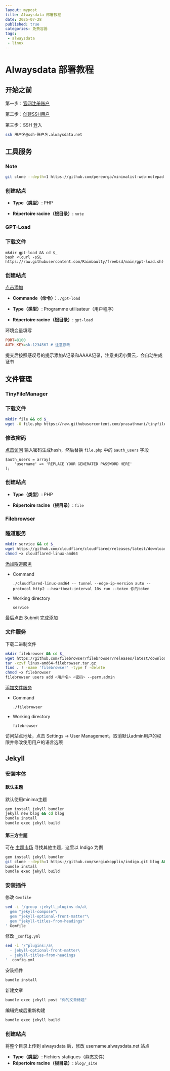 ```yaml
---
layout: mypost
title: Alwaysdata 部署教程
date: 2025-07-28
published: true
categories: 免费容器
tags: 
 - alwaysdata
 - linux
---
```


# Alwaysdata 部署教程

## 开始之前

第一步：[官网注册账户](https://www.alwaysdata.com/en/register/)

第二步：[创建SSH用户](https://admin.alwaysdata.com/ssh/add/)

第三步：SSH 登入

```bash
ssh 用户名@ssh-账户名.alwaysdata.net
```

## 工具服务

### Note

```bash
git clone --depth=1 https://github.com/pereorga/minimalist-web-notepad.git note
```

### 创建站点

- **Type（类型）**: PHP

- **Répertoire racine（根目录）**: `note`

### GPT-Load

### 下载文件

```
mkdir gpt-load && cd $_
bash <(curl -sSL https://raw.githubusercontent.com/Raimbaulty/freebsd/main/gpt-load.sh)
```
### 创建站点

[点击添加](https://admin.alwaysdata.com/site/add/) 

- **Commande（命令）**：`./gpt-load`

- **Type（类型）**: Programme utilisateur（用户程序）
- **Répertoire racine（根目录）**: `gpt-load`

环境变量填写

```ini
PORT=8100
AUTH_KEY=sk-1234567 # 注意修改
```

提交后按照感叹号的提示添加A记录和AAAA记录，注意关闭小黄云，会自动生成证书

## 文件管理

### TinyFileManager

### 下载文件

```bash
mkdir file && cd $_
wget -O file.php https://raw.githubusercontent.com/prasathmani/tinyfilemanager/master/tinyfilemanager.php
```

### 修改密码

[点击访问](https://tinyfilemanager.github.io/docs/pwd.html) 输入密码生成hash，然后替换 `file.php` 中的 `$auth_users` 字段

```
$auth_users = array(
    'username' => 'REPLACE YOUR GENERATED PASSWORD HERE'
);
```

### 创建站点

- **Type（类型）**: PHP

- **Répertoire racine（根目录）**: `file`



### Filebrowser

### 隧道服务

```bash
mkdir service && cd $_
wget https://github.com/cloudflare/cloudflared/releases/latest/download/cloudflared-linux-amd64
chmod +x cloudflared-linux-amd64
```

[添加隧道服务](https://admin.alwaysdata.com/service/)

- Command

  `./cloudflared-linux-amd64 -- tunnel --edge-ip-version auto --protocol http2 --heartbeat-interval 10s run --token 你的token`

- Working directory

  `service`

最后点击 Submit 完成添加

### 文件服务

下载二进制文件

```bash
mkdir filebrowser && cd $_
wget https://github.com/filebrowser/filebrowser/releases/latest/download/linux-amd64-filebrowser.tar.gz
tar -xzvf linux-amd64-filebrowser.tar.gz
find . ! -name 'filebrowser' -type f -delete
chmod +x filebrowser
filebrowser users add <用户名> <密码> --perm.admin
```

[添加文件服务](https://admin.alwaysdata.com/service/)

- Command

  `./filebrowser`

- Working directory

  `filebrowser`

访问站点地址，点击 Settings → User Management，取消默认admin用户的权限并修改使用用户的语言选项



## Jekyll

### 安装本体

#### 默认主题

默认使用minima主题

```bash
gem install jekyll bundler
jekyll new blog && cd blog
bundle install
bundle exec jekyll build
```

#### 第三方主题

可在 [主题市场](https://www.bestjekyllthemes.com/) 寻找其他主题，这里以 Indigo 为例

```bash
gem install jekyll bundler
git clone --depth=1 https://github.com/sergiokopplin/indigo.git blog && cd blog
bundle install
bundle exec jekyll build
```

### 安装插件

修改 `Gemfile`

```bash
sed -i '/group :jekyll_plugins do/a\
  gem "jekyll-compose"\
  gem "jekyll-optional-front-matter"\
  gem "jekyll-titles-from-headings"
' Gemfile
```

修改 `_config.yml`

```bash
sed -i '/^plugins:/a\
  - jekyll-optional-front-matter\
  - jekyll-titles-from-headings
' _config.yml
```

安装插件

```bash
bundle install
```

新建文章

```bash
bundle exec jekyll post "你的文章标题"
```

编辑完成后重新构建

```bash
bundle exec jekyll build
```

### 创建站点

将整个目录上传到 alwaysdata 后，修改 username.alwaysdata.net 站点

- **Type（类型）**: Fichiers statiques（静态文件）
- **Répertoire racine（根目录）**: `blog/_site`